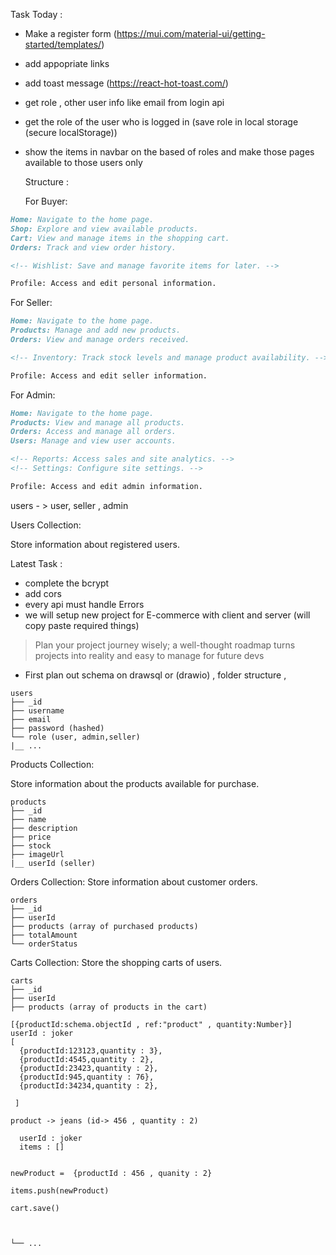 Task Today :

- Make a register form (https://mui.com/material-ui/getting-started/templates/)
- add appopriate links
- add toast message (https://react-hot-toast.com/)
- get role , other user info like email from login api
- get the role of the user who is logged in (save role in local storage (secure localStorage))
- show the items in navbar on the based of roles and make those pages available to those users only

  Structure :

  For Buyer:

```md
Home: Navigate to the home page.
Shop: Explore and view available products.
Cart: View and manage items in the shopping cart.
Orders: Track and view order history.

<!-- Wishlist: Save and manage favorite items for later. -->

Profile: Access and edit personal information.
```

For Seller:

```md
Home: Navigate to the home page.
Products: Manage and add new products.
Orders: View and manage orders received.

<!-- Inventory: Track stock levels and manage product availability. -->

Profile: Access and edit seller information.
```

For Admin:

```md
Home: Navigate to the home page.
Products: View and manage all products.
Orders: Access and manage all orders.
Users: Manage and view user accounts.

<!-- Reports: Access sales and site analytics. -->
<!-- Settings: Configure site settings. -->

Profile: Access and edit admin information.
```

users - > user, seller , admin

Users Collection:

Store information about registered users.

Latest Task :

- complete the bcrypt
- add cors
- every api must handle Errors
- we will setup new project for E-commerce with client and server
  (will copy paste required things)

> Plan your project journey wisely; a well-thought roadmap turns projects into reality and easy to manage for future devs

- First plan out schema on drawsql or (drawio) , folder structure ,

```
users
├── _id
├── username
├── email
├── password (hashed)
└── role (user, admin,seller)
|__ ...

```

Products Collection:

Store information about the products available for purchase.

```
products
├── _id
├── name
├── description
├── price
├── stock
├── imageUrl
|__ userId (seller)
```

Orders Collection:
Store information about customer orders.

```
orders
├── _id
├── userId
├── products (array of purchased products)
├── totalAmount
└── orderStatus
```

Carts Collection:
Store the shopping carts of users.

```
carts
├── _id
├── userId
├── products (array of products in the cart)

[{productId:schema.objectId , ref:"product" , quantity:Number}]
userId : joker
[
  {productId:123123,quantity : 3},
  {productId:4545,quantity : 2},
  {productId:23423,quantity : 2},
  {productId:945,quantity : 76},
  {productId:34234,quantity : 2},

 ]

product -> jeans (id-> 456 , quantity : 2)

  userId : joker
  items : []


newProduct =  {productId : 456 , quanity : 2}

items.push(newProduct)

cart.save()



└── ...
```

<!-- Wishlist Collection: -->
